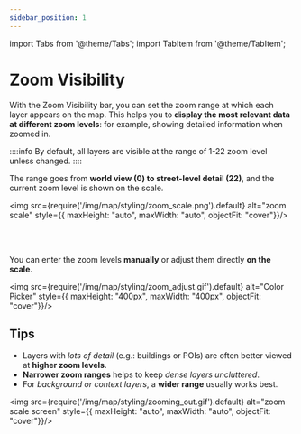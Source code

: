 ```yaml
---
sidebar_position: 1
---
```

import Tabs from '@theme/Tabs';
import TabItem from '@theme/TabItem';


# Zoom Visibility

With the Zoom Visibility bar, you can set the zoom range at which each layer appears on the map. This helps you to **display the most relevant data at different zoom levels**: for example, showing detailed information when zoomed in.

::::info
By default, all layers are visible at the range of 1-22 zoom level unless changed.
::::

The range goes from **world view (0) to street-level detail (22)**, and the current zoom level is shown on the scale.

<div style={{ display: 'flex', flexDirection: 'column', alignItems: 'center' }}>

  <img src={require('/img/map/styling/zoom_scale.png').default} alt="zoom scale" style={{ maxHeight: "auto", maxWidth: "auto", objectFit: "cover"}}/>

</div> 

<br></br>

You can enter the zoom levels **manually** or adjust them directly **on the scale**.

<div style={{ display: 'flex', flexDirection: 'column', alignItems: 'center'}}>

  <img src={require('/img/map/styling/zoom_adjust.gif').default} alt="Color Picker" style={{ maxHeight: "400px", maxWidth: "400px", objectFit: "cover"}}/>

</div> 


## Tips

- Layers with *lots of detail* (e.g.: buildings or POIs) are often better viewed at **higher zoom levels**.
- **Narrower zoom ranges** helps to keep *dense layers uncluttered*.
- For *background or context layers*, a **wider range** usually works best.

<div style={{ display: 'flex', flexDirection: 'column', alignItems: 'center' }}>

  <img src={require('/img/map/styling/zooming_out.gif').default} alt="zoom scale screen" style={{ maxHeight: "auto", maxWidth: "auto", objectFit: "cover"}}/>

</div> 